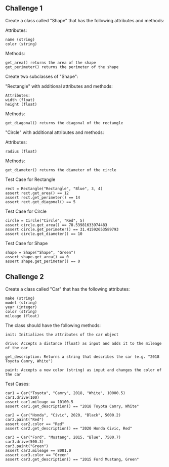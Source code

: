 ## Challenge 1

Create a class called "Shape" that has the following attributes and methods:

Attributes:
```
name (string)
color (string)
```

Methods:
```
get_area() returns the area of the shape
get_perimeter() returns the perimeter of the shape
```
Create two subclasses of "Shape":

"Rectangle" with additional attributes and methods:
```
Attributes:
width (float)
height (float)
```
Methods:
```
get_diagonal() returns the diagonal of the rectangle
```
"Circle" with additional attributes and methods:

Attributes:
```
radius (float)
```

Methods:
```
get_diameter() returns the diameter of the circle
```


Test Case for Rectangle
```
rect = Rectangle("Rectangle", "Blue", 3, 4)
assert rect.get_area() == 12
assert rect.get_perimeter() == 14
assert rect.get_diagonal() == 5
```

Test Case for Circle
```
circle = Circle("Circle", "Red", 5)
assert circle.get_area() == 78.53981633974483
assert circle.get_perimeter() == 31.41592653589793
assert circle.get_diameter() == 10
```

Test Case for Shape
```
shape = Shape("Shape", "Green")
assert shape.get_area() == 0
assert shape.get_perimeter() == 0
```

## Challenge 2
Create a class called "Car" that has the following attributes:
```
make (string)
model (string)
year (integer)
color (string)
mileage (float)
```

The class should have the following methods:
```
init: Initializes the attributes of the car object

drive: Accepts a distance (float) as input and adds it to the mileage of the car

get_description: Returns a string that describes the car (e.g. "2018 Toyota Camry, White")

paint: Accepts a new color (string) as input and changes the color of the car
```

Test Cases:
```
car1 = Car("Toyota", "Camry", 2018, "White", 10000.5)
car1.drive(100)
assert car1.mileage == 10100.5
assert car1.get_description() == "2018 Toyota Camry, White"
```
```
car2 = Car("Honda", "Civic", 2020, "Black", 5000.2)
car2.paint("Red")
assert car2.color == "Red"
assert car2.get_description() == "2020 Honda Civic, Red"
```
```
car3 = Car("Ford", "Mustang", 2015, "Blue", 7500.7)
car3.drive(500.3)
car3.paint("Green")
assert car3.mileage == 8001.0
assert car3.color == "Green"
assert car3.get_description() == "2015 Ford Mustang, Green"
```

